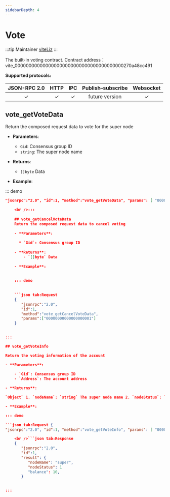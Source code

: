 ```yaml
---
sidebarDepth: 4
---
```

# Vote

:::tip Maintainer [viteLiz](https://github.com/viteLiz) :::

The built-in voting contract. Contract address：vite_000000000000000000000000000000000000000270a48cc491

**Supported protocols:**

| JSON-RPC 2.0 |   HTTP   |   IPC    | Publish–subscribe | Websocket |
|:------------:|:--------:|:--------:|:-----------------:|:---------:|
|   &#x2713;   | &#x2713; | &#x2713; |  future version   | &#x2713;  |

## vote_getVoteData

Return the composed request data to vote for the super node

- **Parameters**:
    
    - `Gid`: Consensus group ID
    - `string`: The super node name

- **Returns**:
    
    - `[]byte` Data

- **Example**:

::: demo

```json tab:Request {  
"jsonrpc":"2.0", "id":1, "method":"vote_getVoteData", "params": [ "00000000000000000001", "super" ] }

    <br />:::
    
    ## vote_getCancelVoteData
    Return the composed request data to cancel voting
    
    - **Parameters**: 
    
      * `Gid`: Consensus group ID
    
    - **Returns**: 
        - `[]byte` Data
    
    - **Example**:
    
    
    ::: demo
    
    
    ```json tab:Request
    {  
       "jsonrpc":"2.0",
       "id":1,
       "method":"vote_getCancelVoteData",
       "params":["00000000000000000001"]
    }
    

:::

## vote_getVoteInfo

Return the voting information of the account

- **Parameters**:
    
    - `Gid`: Consensus group ID
    - `Address`: The account address

- **Returns**:

`Object` 1. `nodeName`: `string` The super node name 2. `nodeStatus`: `uint8` The super node status - 1 valid, 2 invalid 3. `balance`: `big.Int` The account balance

- **Example**:

::: demo

```json tab:Request {  
"jsonrpc":"2.0", "id":1, "method":"vote_getVoteInfo", "params": [ "00000000000000000001", "vite_a5a7f08011c2f0e40ccd41b5b79afbfb818d565f566002d3c6" ] }

    <br />```json tab:Response
    {  
       "jsonrpc":"2.0",
       "id":1,
       "result": {
          "nodeName": "super",
          "nodeStatus": 1
          "balance": 10,
       }
    

:::